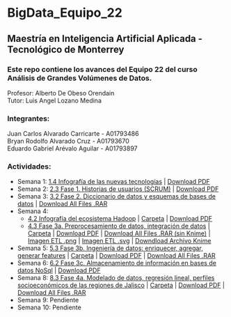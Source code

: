 # BigData_Equipo_22

## Maestría en Inteligencia Artificial Aplicada - Tecnológico de Monterrey

### Este repo contiene los avances del Equipo 22 del curso Análisis de Grandes Volúmenes de Datos.

Profesor: Alberto De Obeso Orendain </br>
Tutor: Luis Angel Lozano Medina

### Integrantes:

Juan Carlos Alvarado Carricarte - A01793486 </br>
Bryan Rodolfo Alvarado Cruz - A01793670 </br>
Eduardo Gabriel Arévalo Aguilar - A01793897 </br>

### Actividades:

- Semana 1: [1.4 Infografía de las nuevas tecnologías](/Semana_1/Infografia_nuevas_tecnologías_Equipo22.pdf) | [Download PDF](https://github.com/PosgradoMNA/BigData_Equipo_22-Trim_ene_2023/raw/main/Semana_1/Infografia_nuevas_tecnolog%C3%ADas_Equipo22.pdf)
- Semana 2: [2.3 Fase 1. Historias de usuarios (SCRUM)](/Semana_2/Historias_de_usuario_Equipo_22.pdf) | [Download PDF](https://github.com/PosgradoMNA/BigData_Equipo_22-Trim_ene_2023/raw/main/Semana_2/Historias_de_usuario_Equipo_22.pdf)
- Semana 3: [3.2 Fase 2. Diccionario de datos y esquemas de bases de datos](/Semana_3) | [Download All Files .RAR](https://github.com/PosgradoMNA/BigData_Equipo_22-Trim_ene_2023/raw/main/Semana_3/Semana_3_Descarga-rapida-todos-adjuntos.rar)
- Semana 4:
    - [4.2 Infografía del ecosistema Hadoop](/Semana_4/Infografia_ecosistema_hadoop_Equipo_22.pdf) | [Carpeta](/Semana_4) | [Download PDF](https://github.com/PosgradoMNA/BigData_Equipo_22-Trim_ene_2023/raw/main/Semana_4/Infografia_ecosistema_hadoop_Equipo_22.pdf)
    - [4.3 Fase 3a. Preprocesamiento de datos, integración de datos](/Semana_4/4.3_preprocesamiento_e_integracion_de_datos/ETLs_preprocesamiento_Equipo_22.pdf) | [Carpeta](/Semana_4) | [Download PDF](https://github.com/PosgradoMNA/BigData_Equipo_22-Trim_ene_2023/raw/main/Semana_4/4.3_preprocesamiento_e_integracion_de_datos/ETLs_preprocesamiento_Equipo_22.pdf) | [Download All Files .RAR (sin Knime)](https://github.com/PosgradoMNA/BigData_Equipo_22-Trim_ene_2023/raw/main/Semana_4/4.3_preprocesamiento_e_integracion_de_datos/4.3_preprocesamiento_e_integracion_de_datos.rar) | [Imagen ETL .png](/Semana_4/4.3_preprocesamiento_e_integracion_de_datos/ETL_global.png) | [Imagen ETL .svg](/Semana_4/4.3_preprocesamiento_e_integracion_de_datos/ETL_global.svg) | [Downdload Archivo Knime](https://drive.google.com/file/d/1yVhONflPjx-eL20v3rMbtVN6Yae0k0ch/view?usp=share_link)
- Semana 5: [5.3 Fase 3b. Ingeniería de datos: enriquecer, agregar, generar features](/Semana_5/Ingenieria_de_Features_equipo_22.pdf) | [Carpeta](/Semana_5) | [Download PDF](https://github.com/PosgradoMNA/BigData_Equipo_22-Trim_ene_2023/raw/main/Semana_5/Ingenieria_de_Features_equipo_22.pdf) | [Download All Files .RAR](https://github.com/PosgradoMNA/BigData_Equipo_22-Trim_ene_2023/raw/main/Semana_5/nuevas_caracter%C3%ADsticas.rar)
- Semana 6: [6.2 Fase 3c. Almacenamiento de información en bases de datos NoSql](/Semana_6/Migracion_mongodb_Equipo_22.pdf) | [Download PDF](https://github.com/PosgradoMNA/BigData_Equipo_22-Trim_ene_2023/raw/main/Semana_6/Migracion_mongodb_Equipo_22.pdf)
- Semana 8: [8.3 Fase 4a. Modelado de datos, regresión lineal, perfiles socioeconómicos de las regiones de Jalisco](/Semana_8/Regresion_Equipo_22.pdf) | [Carpeta](/Semana_8) | [Download PDF](https://github.com/PosgradoMNA/BigData_Equipo_22-Trim_ene_2023/raw/main/Semana_8/Regresion_Equipo_22.pdf) | [Download All Files .RAR](https://github.com/PosgradoMNA/BigData_Equipo_22-Trim_ene_2023/raw/main/Semana_8/Kmeans.rar)
- Semana 9: Pendiente
- Semana 10: Pendiente